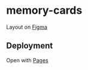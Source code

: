 # memory-cards

Layout on [Figma](https://www.figma.com/file/izqkGSDsRICGHsGYzjeIeF/memory)

## Deployment

Open with [Pages](https://olyakrylo.github.io/memory-cards/#/)  
